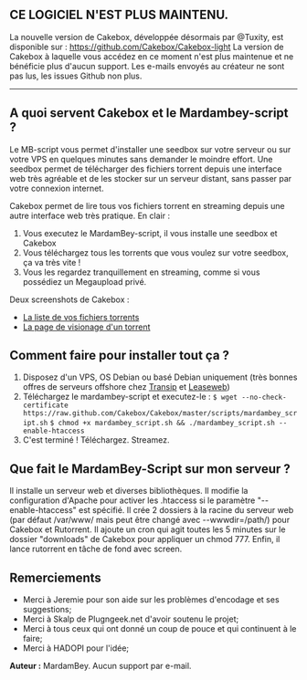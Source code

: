## CE LOGICIEL N'EST PLUS MAINTENU.

La nouvelle version de Cakebox, développée désormais par @Tuxity, est disponible sur : https://github.com/Cakebox/Cakebox-light
La version de Cakebox à laquelle vous accédez en ce moment n'est plus maintenue et ne bénéficie plus d'aucun support. Les e-mails envoyés au créateur ne sont pas lus, les issues Github non plus.

-- -- -- -- -- -- -- -- -- -- -- -- -- -- -- -- -- -- -- -- -- -- -- -- 

## A quoi servent Cakebox et le Mardambey-script ?

Le MB-script vous permet d'installer une seedbox sur votre serveur ou sur votre VPS en quelques minutes sans demander le moindre effort. Une seedbox permet de télécharger des fichiers torrent depuis une interface web très agréable et de les stocker sur un serveur distant, sans passer par votre connexion internet.

Cakebox permet de lire tous vos fichiers torrent en streaming depuis une autre interface web très pratique. En clair :

1. Vous executez le MardamBey-script, il vous installe une seedbox et Cakebox
2. Vous téléchargez tous les torrents que vous voulez sur votre seedbox, ça va très vite !
3. Vous les regardez tranquillement en streaming, comme si vous possédiez un Megaupload privé.

Deux screenshots de Cakebox : 
* [La liste de vos fichiers torrents](http://cloud.github.com/downloads/MardamBeyK/Cakebox/screen1.png)
* [La page de visionage d'un torrent](http://cloud.github.com/downloads/MardamBeyK/Cakebox/screen_2.png)

## Comment faire pour installer tout ça ?

1. Disposez d'un VPS, OS Debian ou basé Debian uniquement (très bonnes offres de serveurs offshore chez [Transip](https://www.transip.eu/vps/pricing-and-purchase/) et [Leaseweb](http://www.leaseweb.com/en/cloud-hosting/express-cloud))
2. Téléchargez le mardambey-script et executez-le :
`$ wget --no-check-certificate https://raw.github.com/Cakebox/Cakebox/master/scripts/mardambey_script.sh`
`$ chmod +x mardambey_script.sh && ./mardambey_script.sh --enable-htaccess`
3. C'est terminé ! Téléchargez. Streamez.

## Que fait le MardamBey-Script sur mon serveur ?

Il installe un serveur web et diverses bibliothèques. Il modifie la configuration d'Apache pour activer les .htaccess si le paramètre "--enable-htaccess" est spécifié. Il crée 2 dossiers à la racine du serveur web (par défaut /var/www/ mais peut être changé avec --wwwdir=/path/) pour Cakebox et Rutorrent. Il ajoute un cron qui agit toutes les 5 minutes sur le dossier "downloads" de Cakebox pour appliquer un chmod 777. Enfin, il lance rutorrent en tâche de fond avec screen.

## Remerciements

* Merci à Jeremie pour son aide sur les problèmes d'encodage et ses suggestions;
* Merci à Skalp de Plugngeek.net d'avoir soutenu le projet;
* Merci à tous ceux qui ont donné un coup de pouce et qui continuent à le faire;
* Merci à HADOPI pour l'idée;

**Auteur :** MardamBey. Aucun support par e-mail.
